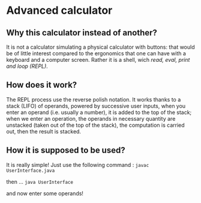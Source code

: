 # Advanced calculator

## Why this calculator instead of another?
It is not a calculator simulating a physical calculator with buttons: that would be of little interest compared to the ergonomics that one can have with a keyboard and a computer screen. Rather it is a shell, wich *read, eval, print and loop (REPL)*.

## How does it work?

The REPL process use the reverse polish notation. It works thanks to a stack (LIFO) of operands, powered by successive user inputs, when you enter an operand (i.e. usually a number), it is added to the top of the stack; when we enter an operation, the operands in necessary quantity are unstacked (taken out of the top of the stack), the computation is carried out, then the result is stacked.

## How it is supposed to be used?

It is really simple! Just use the following command :
``` javac UserInterface.java ```

then ...
```java UserInterface ```

and now enter some operands!

